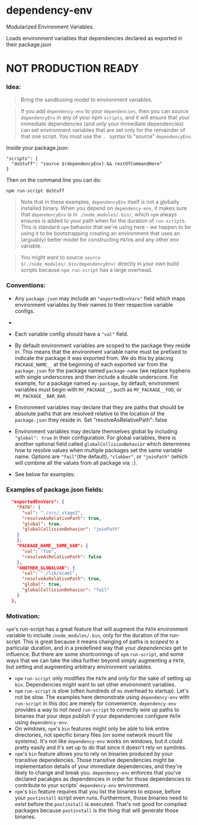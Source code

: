 # dependency-env

Modularized Environment Variables.

Loads environment variables that dependencies declared as exported in their package.json

# NOT PRODUCTION READY

### Idea:

> Bring the sandboxing model to environment variables.

> If you add `dependency-env` to your `dependencies`, then you can source `dependencyEnv`
> in any of your npm `scripts`, and it will ensure that your immediate dependencies
> (and *only* your immediate dependencies) can set environment variables that
> are set only for the remainder of that one script. You must use the `. ` syntax to
> "source" `dependencyEnv`.

Inside your package.json:

```
"scripts": {
  "doStuff": "source $(dependencyEnv) && restOfCommandHere"
}
```

Then on the command line you can do:

```
npm run-script doStuff
```

> Note that in these examples, `dependencyEnv` itself is not a globally installed
binary. When you depend on `dependency-env`, it makes sure that `dependencyEnv`
is in `./node_modules/.bin/`, which `npm` always ensures is added to your path
when for the duration of `run-script`s. This is standard `npm` behavior that
we're using here - we happen to be using it to be bootstrapping creating an
environment that uses an (arguably) better model for constructing `PATH`s and
any other env variable.

> You might want to source `source $(./node_modules/.bin/dependencyEnv)` directly in your 
own build scripts because `npm run-script` has a large overhead.


### Conventions:

- Any `package.json` may include an `"exportedEnvVars"` field which maps
  environment variables by their names to their respective variable configs.
- 
- Each variable config should have a `"val"` field.
- By default environment variables are scoped to the package they reside in. This means that
the environment variable name must be prefixed to indicate the package it was
exported from. We do this by placing `PACKAGE_NAME__` at the beginning of each
exported var from the `package.json` for the package named `package-name` (we
replace hyphens with single underscores and then include a double underscore.
For example, for a package named `my-package`, by default, environment
variables must begin with `MY_PACKAGE__`, such as `MY_PACKAGE__FOO`, or
`MY_PACKAGE__BAR_BAR`.
- Environment variables may declare that they are paths that should be absolute
  paths that are resolved relative to the location of the `package.json` they
  reside in. Set "resolveAsRelativePath": false
- Environment variables may declare themselves global by including `"global":
  true` in their configuration. For global variables, there is another optional
  field called `globalCollisionBehavior` which determines how to resolve values
  when multiple packages set the same variable name. Options are `"fail"`(the
  default), `"clobber"`, or `"joinPath"` (which will combine all the values
  from all package via `:`).

- See below for examples:


### Examples of package.json fields:

```json
  "exportedEnvVars": {
    "PATH": {
      "val": "./src/_stage2",
      "resolveAsRelativePath": true,
      "global": true,
      "globalCollisionBehavior": "joinPath"
    }
    },
    "PACKAGE_NAME__SOME_VAR": {
      "val": "foo",
      "resolveAsRelativePath": false
    },
    "ANOTHER_GLOBALVAR": {
      "val": "./lib/ocaml",
      "resolveAsRelativePath": true,
      "global": true,
      "globalCollisionBehavior": "fail"
    }
  },
```


### Motivation:

`npm`'s run-script has a great feature that will augment the `PATH` environment
variable to include `/node_modules/.bin`, only for the duration of the
run-script. This is great because it means changing of paths is *scoped* to a
particular duration, and in a predefined way that your *dependencies* get to
influence. But there are some shortcomings of `npm` `run-script`, and some ways
that we can take the idea further beyond simply augmenting a `PATH`, but
setting and augmenting arbitrary environment variables.

- `npm` `run-script` only modifies the `PATH` and only for the sake of setting
  up `bin`. Dependencies might want to set other environment variables.
- `npm` `run-script` is slow (often hundreds of `ms` overhead to startup).
  Let's not be slow. The examples here demonstrate using `dependency-env` with
  `run-script` in this doc are merely for convenience. `dependency-env`
  provides a way to not *need* `run-script` to correctly wire up paths to
  binaries that your deps publish if your dependencies configure `PATH` using
  `dependency-env`.
- On windows, `npm`'s `bin` features might only be able to link entire directories,
  not specific binary files (on some network mount file systems). It's not like
  `dependency-env` works on windows, but it could pretty easily and it's set up
  to do that since it doesn't rely on symlinks.
- `npm`'s `bin` feature allows you to rely on binaries produced by your transitive
  dependencies. Those transitive dependencies might be implementation details of your
  immediate dependencies, and they're likely to change and break you. `dependency-env`
  enforces that you've declared pacakges as dependencies in order for those
  dependencies to contribute to your scripts' `dependency-env` environment.
- `npm`'s `bin` feature requires that you list the binaries to expose, before
  your `postinstall` script even runs. Furthermore, those binaries need to
  *exist* before the `postinstall` is executed. That's not good for compiled
  packages because `postinstall` is the thing that will generate those binaries.
